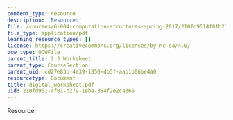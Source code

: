 ```yaml
---
content_type: resource
description: 'Resource:'
file: /courses/6-004-computation-structures-spring-2017/210fd9514f01b2791eba384f2e2ca366_digital_worksheet.pdf
file_type: application/pdf
learning_resource_types: []
license: https://creativecommons.org/licenses/by-nc-sa/4.0/
ocw_type: OCWFile
parent_title: 2.3 Worksheet
parent_type: CourseSection
parent_uid: cd27e83b-4e39-1850-db5f-aab1b06be4a0
resourcetype: Document
title: digital_worksheet.pdf
uid: 210fd951-4f01-b279-1eba-384f2e2ca366
---
```

Resource: